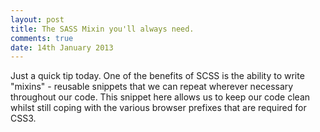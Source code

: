 ```yaml
---
layout: post
title: The SASS Mixin you'll always need.
comments: true
date: 14th January 2013
---
```


Just a quick tip today. One of the benefits of SCSS is the ability to write "mixins" - reusable snippets that we can repeat wherever necessary throughout our code. This snippet here allows us to keep our code clean whilst still coping with the various browser prefixes that are required for CSS3.

<script src="https://gist.github.com/4530542.js"></script>